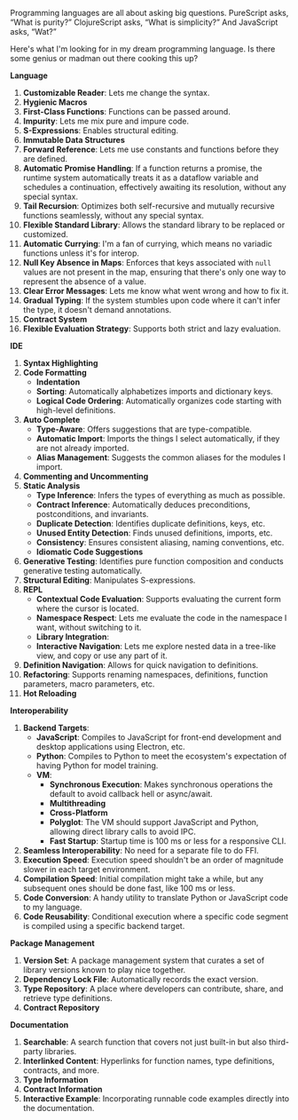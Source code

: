 Programming languages are all about asking big questions. PureScript asks, “What is purity?” ClojureScript asks, “What is simplicity?” And JavaScript asks, “Wat?”

Here's what I'm looking for in my dream programming language. Is there some genius or madman out there cooking this up?

**Language**

1. **Customizable Reader**: Lets me change the syntax.
1. **Hygienic Macros**
1. **First-Class Functions**: Functions can be passed around.
1. **Impurity**: Lets me mix pure and impure code.
1. **S-Expressions**: Enables structural editing.
1. **Immutable Data Structures**
1. **Forward Reference**: Lets me use constants and functions before they are defined.
1. **Automatic Promise Handling**: If a function returns a promise, the runtime system automatically treats it as a dataflow variable and schedules a continuation, effectively awaiting its resolution, without any special syntax.
1. **Tail Recursion**: Optimizes both self-recursive and mutually recursive functions seamlessly, without any special syntax.
1. **Flexible Standard Library**: Allows the standard library to be replaced or customized.
1. **Automatic Currying**: I'm a fan of currying, which means no variadic functions unless it's for interop.
1. **Null Key Absence in Maps**: Enforces that keys associated with `null` values are not present in the map, ensuring that there's only one way to represent the absence of a value.
1. **Clear Error Messages**: Lets me know what went wrong and how to fix it.
1. **Gradual Typing**: If the system stumbles upon code where it can't infer the type, it doesn't demand annotations.
1. **Contract System**
1. **Flexible Evaluation Strategy**: Supports both strict and lazy evaluation.

**IDE**

1. **Syntax Highlighting**
1. **Code Formatting**
    - **Indentation**
    - **Sorting**: Automatically alphabetizes imports and dictionary keys.
    - **Logical Code Ordering**: Automatically organizes code starting with high-level definitions.
1. **Auto Complete**
    - **Type-Aware**: Offers suggestions that are type-compatible.
    - **Automatic Import**: Imports the things I select automatically, if they are not already imported.
    - **Alias Management**: Suggests the common aliases for the modules I import.
1. **Commenting and Uncommenting**
1. **Static Analysis**
    - **Type Inference**: Infers the types of everything as much as possible.
    - **Contract Inference**: Automatically deduces preconditions, postconditions, and invariants.
    - **Duplicate Detection**: Identifies duplicate definitions, keys, etc.
    - **Unused Entity Detection**: Finds unused definitions, imports, etc.
    - **Consistency**: Ensures consistent aliasing, naming conventions, etc.
    - **Idiomatic Code Suggestions**
1. **Generative Testing**: Identifies pure function composition and conducts generative testing automatically.
1. **Structural Editing**: Manipulates S-expressions.
1. **REPL**
    - **Contextual Code Evaluation**: Supports evaluating the current form where the cursor is located.
    - **Namespace Respect**: Lets me evaluate the code in the namespace I want, without switching to it.
    - **Library Integration**:
    - **Interactive Navigation**: Lets me explore nested data in a tree-like view, and copy or use any part of it.
1. **Definition Navigation**: Allows for quick navigation to definitions.
1. **Refactoring**: Supports renaming namespaces, definitions, function parameters, macro parameters, etc.
1. **Hot Reloading**

**Interoperability**

1. **Backend Targets**:
    - **JavaScript**: Compiles to JavaScript for front-end development and desktop applications using Electron, etc.
    - **Python**: Compiles to Python to meet the ecosystem's expectation of having Python for model training.
    - **VM**:
        - **Synchronous Execution**: Makes synchronous operations the default to avoid callback hell or async/await.
        - **Multithreading**
        - **Cross-Platform**
        - **Polyglot**: The VM should support JavaScript and Python, allowing direct library calls to avoid IPC.
        - **Fast Startup**: Startup time is 100 ms or less for a responsive CLI.
1. **Seamless Interoperability**: No need for a separate file to do FFI.
1. **Execution Speed**: Execution speed shouldn't be an order of magnitude slower in each target environment.
1. **Compilation Speed**: Initial compilation might take a while, but any subsequent ones should be done fast, like 100 ms or less.
1. **Code Conversion**: A handy utility to translate Python or JavaScript code to my language.
1. **Code Reusability**: Conditional execution where a specific code segment is compiled using a specific backend target.

**Package Management**

1. **Version Set**: A package management system that curates a set of library versions known to play nice together.
1. **Dependency Lock File**: Automatically records the exact version.
1. **Type Repository**: A place where developers can contribute, share, and retrieve type definitions.
1. **Contract Repository**

**Documentation**

1. **Searchable**: A search function that covers not just built-in but also third-party libraries.
1. **Interlinked Content**: Hyperlinks for function names, type definitions, contracts, and more.
1. **Type Information**
1. **Contract Information**
1. **Interactive Example**: Incorporating runnable code examples directly into the documentation.
